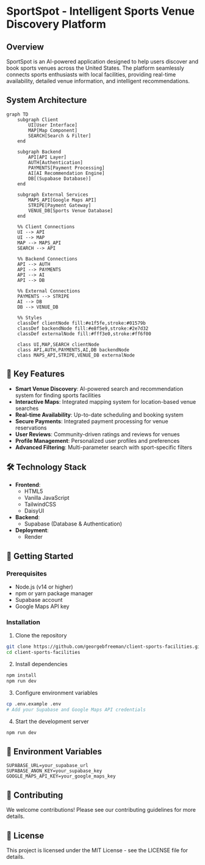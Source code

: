 # SportSpot - Intelligent Sports Venue Discovery Platform

## Overview
SportSpot is an AI-powered application designed to help users discover and book sports venues across the United States. The platform seamlessly connects sports enthusiasts with local facilities, providing real-time availability, detailed venue information, and intelligent recommendations.

## System Architecture
```mermaid
graph TD
    subgraph Client
        UI[User Interface]
        MAP[Map Component]
        SEARCH[Search & Filter]
    end

    subgraph Backend
        API[API Layer]
        AUTH[Authentication]
        PAYMENTS[Payment Processing]
        AI[AI Recommendation Engine]
        DB[(Supabase Database)]
    end

    subgraph External Services
        MAPS_API[Google Maps API]
        STRIPE[Payment Gateway]
        VENUE_DB[Sports Venue Database]
    end

    %% Client Connections
    UI --> API
    UI --> MAP
    MAP --> MAPS_API
    SEARCH --> API

    %% Backend Connections
    API --> AUTH
    API --> PAYMENTS
    API --> AI
    API --> DB
    
    %% External Connections
    PAYMENTS --> STRIPE
    AI --> DB
    DB --> VENUE_DB

    %% Styles
    classDef clientNode fill:#e1f5fe,stroke:#01579b
    classDef backendNode fill:#e8f5e9,stroke:#2e7d32
    classDef externalNode fill:#fff3e0,stroke:#ff6f00

    class UI,MAP,SEARCH clientNode
    class API,AUTH,PAYMENTS,AI,DB backendNode
    class MAPS_API,STRIPE,VENUE_DB externalNode
```

## 🌟 Key Features
- **Smart Venue Discovery**: AI-powered search and recommendation system for finding sports facilities
- **Interactive Maps**: Integrated mapping system for location-based venue searches
- **Real-time Availability**: Up-to-date scheduling and booking system
- **Secure Payments**: Integrated payment processing for venue reservations
- **User Reviews**: Community-driven ratings and reviews for venues
- **Profile Management**: Personalized user profiles and preferences
- **Advanced Filtering**: Multi-parameter search with sport-specific filters

## 🛠️ Technology Stack
- **Frontend**:
  - HTML5
  - Vanilla JavaScript
  - TailwindCSS
  - DaisyUI
- **Backend**:
  - Supabase (Database & Authentication)
- **Deployment**:
  - Render

## 🚀 Getting Started

### Prerequisites
- Node.js (v14 or higher)
- npm or yarn package manager
- Supabase account
- Google Maps API key

### Installation
1. Clone the repository
```bash
git clone https://github.com/georgebfreeman/client-sports-facilities.git
cd client-sports-facilities
```

2. Install dependencies
```bash
npm install
npm run dev
```

3. Configure environment variables
```bash
cp .env.example .env
# Add your Supabase and Google Maps API credentials
```

4. Start the development server
```bash
npm run dev
```

## 📝 Environment Variables
```
SUPABASE_URL=your_supabase_url
SUPABASE_ANON_KEY=your_supabase_key
GOOGLE_MAPS_API_KEY=your_google_maps_key
```

## 🤝 Contributing
We welcome contributions! Please see our contributing guidelines for more details.

## 📄 License
This project is licensed under the MIT License - see the LICENSE file for details.